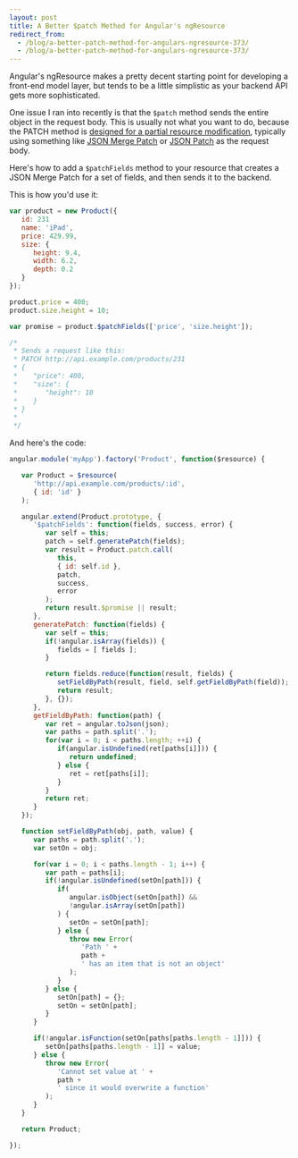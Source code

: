 ```yaml
---
layout: post
title: A Better $patch Method for Angular's ngResource
redirect_from:
  - /blog/a-better-patch-method-for-angulars-ngresource-373/
  - /blog/a-better-patch-method-for-angulars-ngresource-373/
---
```


Angular's ngResource makes a pretty decent starting point for developing a front-end model layer, but tends to be a little simplistic as your backend API gets more sophisticated.

One issue I ran into recently is that the `$patch` method sends the entire object in the request body. This is usually not what you want to do, because the PATCH method is [designed for a partial resource modification](https://tools.ietf.org/html/rfc5789), typically using something like [JSON Merge Patch](https://tools.ietf.org/html/rfc7386) or [JSON Patch](https://tools.ietf.org/html/rfc6902) as the request body.

Here's how to add a `$patchFields` method to your resource that creates a JSON Merge Patch for a set of fields, and then sends it to the backend.

This is how you'd use it:

```js
var product = new Product({
   id: 231
   name: 'iPad',
   price: 429.99,
   size: {
      height: 9.4,
      width: 6.2,
      depth: 0.2
   }
});

product.price = 400;
product.size.height = 10;

var promise = product.$patchFields(['price', 'size.height']);

/*
 * Sends a request like this:
 * PATCH http://api.example.com/products/231
 * {
 *    "price": 400,
 *    "size": {
 *       "height": 10
 *    }
 * }
 *
 */
```

And here's the code:

```js
angular.module('myApp').factory('Product', function($resource) {

   var Product = $resource(
      'http://api.example.com/products/:id',
      { id: 'id' }
   );

   angular.extend(Product.prototype, {
      '$patchFields': function(fields, success, error) {
         var self = this;
         patch = self.generatePatch(fields);
         var result = Product.patch.call(
            this,
            { id: self.id },
            patch,
            success,
            error
         );
         return result.$promise || result;
      },
      generatePatch: function(fields) {
         var self = this;
         if(!angular.isArray(fields)) {
            fields = [ fields ];
         }

         return fields.reduce(function(result, fields) {
            setFieldByPath(result, field, self.getFieldByPath(field));
            return result;
         }, {});
      },
      getFieldByPath: function(path) {
         var ret = angular.toJson(json);
         var paths = path.split('.');
         for(var i = 0; i < paths.length; ++i) {
            if(angular.isUndefined(ret[paths[i]])) {
               return undefined;
            } else {
               ret = ret[paths[i]];
            }
         }
         return ret;
      }
   });

   function setFieldByPath(obj, path, value) {
      var paths = path.split('.');
      var setOn = obj;

      for(var i = 0; i < paths.length - 1; i++) {
         var path = paths[i];
         if(!angular.isUndefined(setOn[path])) {
            if(
               angular.isObject(setOn[path]) &&
               !angular.isArray(setOn[path])
            ) {
               setOn = setOn[path];
            } else {
               throw new Error(
                  'Path ' +
                  path +
                  ' has an item that is not an object'
               );
            }
         } else {
            setOn[path] = {};
            setOn = setOn[path];
         }
      }

      if(!angular.isFunction(setOn[paths[paths.length - 1]])) {
         setOn[paths[paths.length - 1]] = value;
      } else {
         throw new Error(
            'Cannot set value at ' +
            path +
            ' since it would overwrite a function'
         );
      }
   }

   return Product;

});
```
